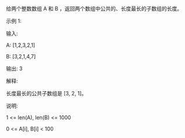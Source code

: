 给两个整数数组 A 和 B ，返回两个数组中公共的、长度最长的子数组的长度。

示例 1:

输入:

A: [1,2,3,2,1]

B: [3,2,1,4,7]

输出: 3

解释: 

长度最长的公共子数组是 [3, 2, 1]。

说明:

1 <= len(A), len(B) <= 1000

0 <= A[i], B[i] < 100
